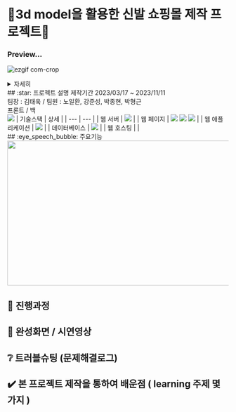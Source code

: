 # 👟3d model을 활용한 신발 쇼핑몰 제작 프로젝트:mans_shoe:

### Preview...

 ![ezgif com-crop](https://github.com/Github-AppData/Graduation_work/assets/100830409/877dbe1d-2be7-438d-acbe-c9b47ac1983c) 

<details>
    <summary>자세히</summary>

<!-- summary 아래 한칸 공백 두고 내용 삽입 -->

![ezgif com-crop](https://github.com/Github-AppData/Graduation_work/assets/100830409/877dbe1d-2be7-438d-acbe-c9b47ac1983c) 
</details>
## :star: 프로젝트 설명
제작기간 2023/03/17 ~ 2023/11/11 <br/>
팀장 : 김태욱 / 팀원 : 노일환, 강준성, 박종현, 박형근 <br/>
프론트 / 백 <br/>
<img src="https://img.shields.io/badge/Sketchfab-1CAAD9?style=for-the-badge&logo=Sketchfab&logoColor=white">
| 기술스택 | 상세 |
| --- | --- |
| 웹 서버 |  <img src="https://img.shields.io/badge/Spring Boot-6DB33F?style=for-the-badge&logo=Spring Boot&logoColor=white"> |
| 웹 페이지 | <img src="https://img.shields.io/badge/Html5-E34F26?style=for-the-badge&logo=Html5&logoColor=white">                                                                     <img src="https://img.shields.io/badge/CSS3-1572B6?style=for-the-badge&logo=CSS3&logoColor=white">                                                                       <img src="https://img.shields.io/badge/JavaScript-F7DF1E?style=for-the-badge&logo=JavaScript&logoColor=white">                                                            |
| 웹 애플리케이션 | <img src="https://img.shields.io/badge/Thymeleaf-005F0F?style=for-the-badge&logo=Thymeleaf&logoColor=white"> |
| 데이터베이스 | <img src="https://img.shields.io/badge/MySQL-4479A1?style=for-the-badge&logo=MySQL&logoColor=white"> |
| 웹 호스팅 |  | <br/>
## :eye_speech_bubble: 주요기능
<img src = "https://user-images.githubusercontent.com/100830409/231042686-0a185190-c858-4e47-bef1-198aecc68022.png" width = " 660 " height = " 330 " >

## :page_with_curl: 진행과정

## :stars: 완성화면 / 시연영상

## :grey_question: 트러블슈팅 (문제해결로그)

## :heavy_check_mark: 본 프로젝트 제작을 통하여 배운점 ( learning 주제 몇가지 )
